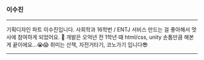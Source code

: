 ### 이수진

---

기획디자인 파트 이수진입니다.
사회학과 16학번 / ENTJ
서비스 만드는 걸 좋아해서 멋사에 참여하게 되었어요. 🙌
개발은 오억년 전 1학년 떄 html/css, unity 손톱만큼 해본게 끝이에요...😭😱
취미는 산책, 자전거타기, 코노가기 입니다😎

---

